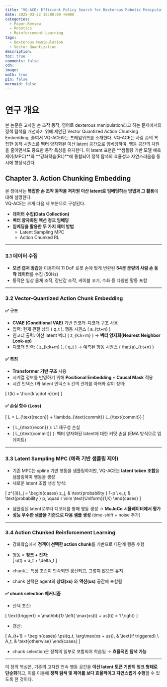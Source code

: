 ```yaml
---
title: "VQ-ACE: Efficient Policy Search for Dexterous Robotic Manipulation via Action Chunking Embedding"
date: 2025-03-22 18:00:00 +0900
categories:
  - Paper-Review
  - Robotics
  - Reinforcement Learning
tags:
  - Dexterous Manipulation
  - Vector Quantization
description: 
toc: true
comments: false
cdn: 
image:
math: true
pin: false
mermaid: false
---
```

# 연구 개요
본 논문은 고차원 손 조작 동작, 영어로 dexterous manipulation라고 하는 문제에서의 정책 탐색을 개선하기 위해 제안된 Vector Quantized Action Chunking Embedding, 줄여서 VQ-ACE라는 프레임워크를 소개한다.
VQ-ACE는 사람 손의 복잡한 동작 시퀀스를 벡터 양자화된 이산 latent 공간으로 임베딩하여, 행동 공간의 차원을 줄이면서도 중요한 동작 특성을 유지한다.
이 latent 표현은 **샘플링 기반 모델 예측 제어(MPC)**와 **강화학습(RL)**에 통합되어 정책 탐색의 효율성과 자연스러움을 동시에 향상시킨다.

## Chapter 3. Action Chunking Embedding

본 장에서는 **복잡한 손 조작 동작을 저차원 이산 latent로 임베딩하는 방법과 그 활용**에 대해 설명한다.  
VQ-ACE는 크게 다음 세 부분으로 구성된다.

- **데이터 수집(Data Collection)**
- **벡터 양자화된 액션 청크 임베딩**
- **임베딩을 활용한 두 가지 제어 방법**  
  - Latent Sampling MPC  
  - Action Chunked RL

---

### 3.1 데이터 수집

- **모션 캡처 장갑**을 이용하여 11 DoF 로봇 손에 맞게 변환된 **54분 분량의 사람 손 동작 데이터**를 수집 (50Hz)
- 동작은 일상 물체 조작, 장난감 조작, 케이블 꼬기, 수화 등 다양한 활동 포함

---

### 3.2 Vector-Quantized Action Chunk Embedding

#### ✅ 구조
- **CVAE (Conditional VAE)** 기반 인코더-디코더 구조 사용
- 입력: 현재 관절 상태 \( q_t \), 행동 시퀀스 \( a_{t:t+n} \)
- 인코더 출력: 이산 latent 벡터 \( z_{k:k+m} \) → **벡터 양자화(Nearest Neighbor Look-up)**
- 디코더 입력: \( z_{k:k+m} \), \( q_t \) → 예측된 행동 시퀀스 \( \hat{a}_{t:t+n} \)

#### ✅ 특징
- **Transformer 기반 구조** 사용
- 시계열 정보를 반영하기 위해 **Positional Embedding + Causal Mask** 적용
- 시간 인덱스 t와 latent 인덱스 k 간의 관계를 아래와 같이 정의:

\[
t(k) = \frac{k \cdot n}{m}
\]

#### ✅ 손실 함수 (Loss)
\[
L = L_{\text{recon}} + \lambda_{\text{commit}} L_{\text{commit}}
\]

- \( L_{\text{recon}} \): L1 재구성 손실  
- \( L_{\text{commit}} \): 벡터 양자화된 latent에 대한 커밋 손실 (EMA 방식으로 업데이트)

---

### 3.3 Latent Sampling MPC (예측 기반 샘플링 제어)

- 기존 MPC는 spline 기반 행동을 샘플링하지만, VQ-ACE는 **latent token 조합**을 샘플링하여 행동을 생성
- 새로운 latent 조합 생성 방식:

\[
z^{(i)}_j = \begin{cases}
z_j, & \text{probability } 1-p \\
e_r, & \text{probability } p, \quad r \sim \text{Uniform}(1,K)
\end{cases}
\]

- 샘플링된 latent로부터 디코더를 통해 행동 생성 → **MuJoCo 시뮬레이터에서 평가**
- **성능 우수한 샘플을 기준으로 다음 샘플 생성** (time-shift + noise 추가)

---

### 3.4 Action Chunked Reinforcement Learning

- 강화학습에서 **정책이 선택한 action chunk**를 기반으로 다단계 행동 수행
- 행동 = **청크 + 잔차**:  
  \[
  u(t) = a_t + \delta_t
  \]

- chunk는 특정 조건이 만족되면 갱신되고, 그렇지 않으면 유지
- chunk 선택은 agent의 **상태(xs)** 와 **액션(us)** 공간에 포함됨

#### ✅ chunk selection 메커니즘

- 선택 조건:

\[
\text{triggert} = \mathbb{1} \left\{ \max(xs(t) + us(t)) > 1 \right\}
\]

- 갱신:

\[
A_{t+1} = 
\begin{cases}
\psi(q_t, \arg\max(xs + us)), & \text{if triggered} \\
A_t, & \text{otherwise}
\end{cases}
\]

- chunk selection은 정책의 일부로 포함되어 학습됨 → **효율적인 탐색 가능**

---

이 장의 핵심은, 기존의 고차원 연속 행동 공간을 **이산 latent 토큰 기반의 청크 형태로 단순화**하고, 이를 이용해 **정책 탐색 및 제어를 보다 효율적이고 자연스럽게 수행**할 수 있도록 한 것이다.

